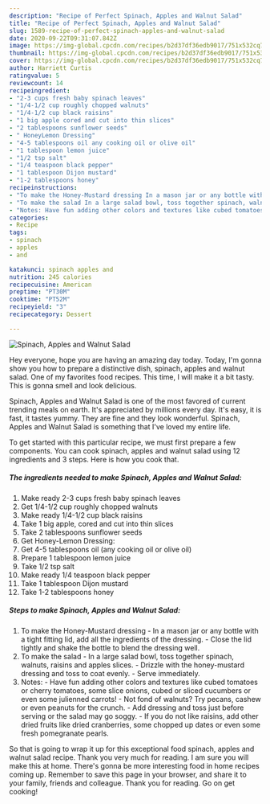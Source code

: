 ```yaml
---
description: "Recipe of Perfect Spinach, Apples and Walnut Salad"
title: "Recipe of Perfect Spinach, Apples and Walnut Salad"
slug: 1589-recipe-of-perfect-spinach-apples-and-walnut-salad
date: 2020-09-22T09:31:07.842Z
image: https://img-global.cpcdn.com/recipes/b2d37df36edb9017/751x532cq70/spinach-apples-and-walnut-salad-recipe-main-photo.jpg
thumbnail: https://img-global.cpcdn.com/recipes/b2d37df36edb9017/751x532cq70/spinach-apples-and-walnut-salad-recipe-main-photo.jpg
cover: https://img-global.cpcdn.com/recipes/b2d37df36edb9017/751x532cq70/spinach-apples-and-walnut-salad-recipe-main-photo.jpg
author: Harriett Curtis
ratingvalue: 5
reviewcount: 14
recipeingredient:
- "2-3 cups fresh baby spinach leaves"
- "1/4-1/2 cup roughly chopped walnuts"
- "1/4-1/2 cup black raisins"
- "1 big apple cored and cut into thin slices"
- "2 tablespoons sunflower seeds"
- " HoneyLemon Dressing"
- "4-5 tablespoons oil any cooking oil or olive oil"
- "1 tablespoon lemon juice"
- "1/2 tsp salt"
- "1/4 teaspoon black pepper"
- "1 tablespoon Dijon mustard"
- "1-2 tablespoons honey"
recipeinstructions:
- "To make the Honey-Mustard dressing In a mason jar or any bottle with a tight fitting lid, add all the ingredients of the dressing. Close the lid tightly and shake the bottle to blend the dressing well."
- "To make the salad In a large salad bowl, toss together spinach, walnuts, raisins and apples slices. Drizzle with the honey-mustard dressing and toss to coat evenly. Serve immediately."
- "Notes: Have fun adding other colors and textures like cubed tomatoes or cherry tomatoes, some slice onions, cubed or sliced cucumbers or even some julienned carrots! Not fond of walnuts? Try pecans, cashew or even peanuts for the crunch. Add dressing and toss just before serving or the salad may go soggy. If you do not like raisins, add other dried fruits like dried cranberries, some chopped up dates or even some fresh pomegranate pearls."
categories:
- Recipe
tags:
- spinach
- apples
- and

katakunci: spinach apples and 
nutrition: 245 calories
recipecuisine: American
preptime: "PT30M"
cooktime: "PT52M"
recipeyield: "3"
recipecategory: Dessert

---
```



![Spinach, Apples and Walnut Salad](https://img-global.cpcdn.com/recipes/b2d37df36edb9017/751x532cq70/spinach-apples-and-walnut-salad-recipe-main-photo.jpg)

Hey everyone, hope you are having an amazing day today. Today, I'm gonna show you how to prepare a distinctive dish, spinach, apples and walnut salad. One of my favorites food recipes. This time, I will make it a bit tasty. This is gonna smell and look delicious.

Spinach, Apples and Walnut Salad is one of the most favored of current trending meals on earth. It's appreciated by millions every day. It's easy, it is fast, it tastes yummy. They are fine and they look wonderful. Spinach, Apples and Walnut Salad is something that I've loved my entire life.




To get started with this particular recipe, we must first prepare a few components. You can cook spinach, apples and walnut salad using 12 ingredients and 3 steps. Here is how you cook that.

<!--inarticleads1-->

##### The ingredients needed to make Spinach, Apples and Walnut Salad:

1. Make ready 2-3 cups fresh baby spinach leaves
1. Get 1/4-1/2 cup roughly chopped walnuts
1. Make ready 1/4-1/2 cup black raisins
1. Take 1 big apple, cored and cut into thin slices
1. Take 2 tablespoons sunflower seeds
1. Get  Honey-Lemon Dressing:
1. Get 4-5 tablespoons oil (any cooking oil or olive oil)
1. Prepare 1 tablespoon lemon juice
1. Take 1/2 tsp salt
1. Make ready 1/4 teaspoon black pepper
1. Take 1 tablespoon Dijon mustard
1. Take 1-2 tablespoons honey




<!--inarticleads2-->

##### Steps to make Spinach, Apples and Walnut Salad:

1. To make the Honey-Mustard dressing - In a mason jar or any bottle with a tight fitting lid, add all the ingredients of the dressing. - Close the lid tightly and shake the bottle to blend the dressing well.
1. To make the salad - In a large salad bowl, toss together spinach, walnuts, raisins and apples slices. - Drizzle with the honey-mustard dressing and toss to coat evenly. - Serve immediately.
1. Notes: - Have fun adding other colors and textures like cubed tomatoes or cherry tomatoes, some slice onions, cubed or sliced cucumbers or even some julienned carrots! - Not fond of walnuts? Try pecans, cashew or even peanuts for the crunch. - Add dressing and toss just before serving or the salad may go soggy. - If you do not like raisins, add other dried fruits like dried cranberries, some chopped up dates or even some fresh pomegranate pearls.




So that is going to wrap it up for this exceptional food spinach, apples and walnut salad recipe. Thank you very much for reading. I am sure you will make this at home. There's gonna be more interesting food in home recipes coming up. Remember to save this page in your browser, and share it to your family, friends and colleague. Thank you for reading. Go on get cooking!
